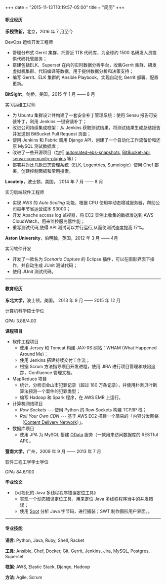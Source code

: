 +++
date = "2015-11-13T10:19:57-05:00"
title = "简历"
+++

#### 职业经历

**乐视致新**，北京，2016 年 7 月至今

DevOps 运维开发工程师

* 管理分布式 Gerrit 集群，托管近 1TB 代码库，为全球约 1500 名研发人员提供代码托管服务；
* 搭建包括ELK、Superset 在内的实时数据分析平台，收集Gerrit 集群、研发虚拟机集群、代码编译等数据，用于提供数据分析和决策支持；
* 编写 Gerrit、ELK 集群的 Ansible Playbook，实现自动化 Gerrit 部署、配置更新。

**BitSight**，剑桥，美国，2015 年 1 月 —— 8 月

实习运维工程师

* 为 Ubuntu 集群设计并构建了一套安全补丁管理系统：使用 Sensu 报告可安装补丁，利用 Jenkins 一键安装补丁；
* 改进公司持续集成框架：从 Jenkins 获取测试结果，将测试结果生成总结报告并发送到 BitBucket Pull Request 页面；
* 使用 Jenkins 和 Fabric 调用 Django API，创建了一个自动化工作流备份和还原 MySQL 测试数据库；
* 改进了一些开源项目（包括 [automated-ebs-snapshots](https://github.com/skymill/automated-ebs-snapshots), [BitBucket-api](https://github.com/CBitLabs/BitBucket-api), [sensu-community-plugins](https://github.com/sensu/sensu-community-plugins) 等）；
* 部署并对比几款日志管理系统（ELK, Logentries, Sumologic）使用 Chef 部署，创建控制面板和常用搜索。

**Locately**，波士顿，美国， 2014 年 7 月 —— 8 月

实习后端软件工程师

* 实现 AWS 的 *Auto Scaling* 功能，根据 CPU 使用率动态增减服务器，帮助公司每年节省运营成本 $3000；
* 开发 Apache access log 监视器，将 EC2 实例上收集的数据发送到 AWS CloudWatch，用来监控服务器性能；
* 重写测试代码,使得 API 测试可以并行运行,从而使测试速度提高 17%。

**Aston University**，伯明翰，英国，2012 年 3 月 —— 4月

实习软件开发

* 开发了一款名为 *Scenario Capture* 的 Eclipse 插件，可以在图形界面下操作，并自动生成 JUnit 测试代码；
* 使用 JUnit 测试代码。

----
#### 教育经历

**东北大学**，波士顿，美国， 2013 年 9 月 —— 2015 年 12 月

计算机科学硕士学位

GPA: 3.88/4.00

**课程项目**

* 软件工程项目
	* 使用 Jersey 和 Tomcat 构建 JAX-RS 网站：WHAM (What Happened Around Me)；
	* 使用 Jenkins 搭建持续交付工作流；
	* 根据 Scrum 方法指导项目开发进程，使用 JIRA 进行项目管理和缺陷追踪，Confluence 管理文档。
* MapReduce 项目
	* 统计、分析旧金山市犯罪记录（超过 180 万条记录），并使用朴素贝叶斯算法预测一个案件的犯罪类型；
	* 编写 Hadoop 和 Spark 程序，在 AWS EMR 上运行。
*  计算机网络项目
	* *Row Sockets* ---  使用 Python 的 Row Sockets 构建 TCP/IP 栈；
	* *Roll Your Own CDN* --- 基于 AWS EC2 搭建一个简易的「内容分发网络（[Content Delivery Network](https://en.wikipedia.org/wiki/Content_delivery_network)）」。
* 数据库项目
	* 使用 JPA 为 MySQL 搭建 [OData](http://www.odata.org/) 服务（一款用来访问数据库的 RESTful API）。

**暨南大学**，广州，2009 年 9 月 —— 2013 年 7 月

软件工程工学学士学位

GPA: 84.6/100

**毕业论文**

* 《可视化的 Java 多线程程序错误定位工具》
	* 实现一个动态错误定位工具，用来定位 Java 多线程程序当中的并发错误；
	* 使用 [Soot](https://sable.github.io/soot/) 分析 Java 字节码，进行插装；SWT 制作图形用户界面。。

----
#### 专业技能
**语言**:
Python, Java, Ruby, Shell, Racket

**工具**:
Ansible, Chef, Docker, Git, Gerrit, Jenkins, Jira, MySQL, Postgres, Superset

**框架**:
AWS, Elastic Stack, Django, Hadoop

**方法**:
Agile, Scrum
